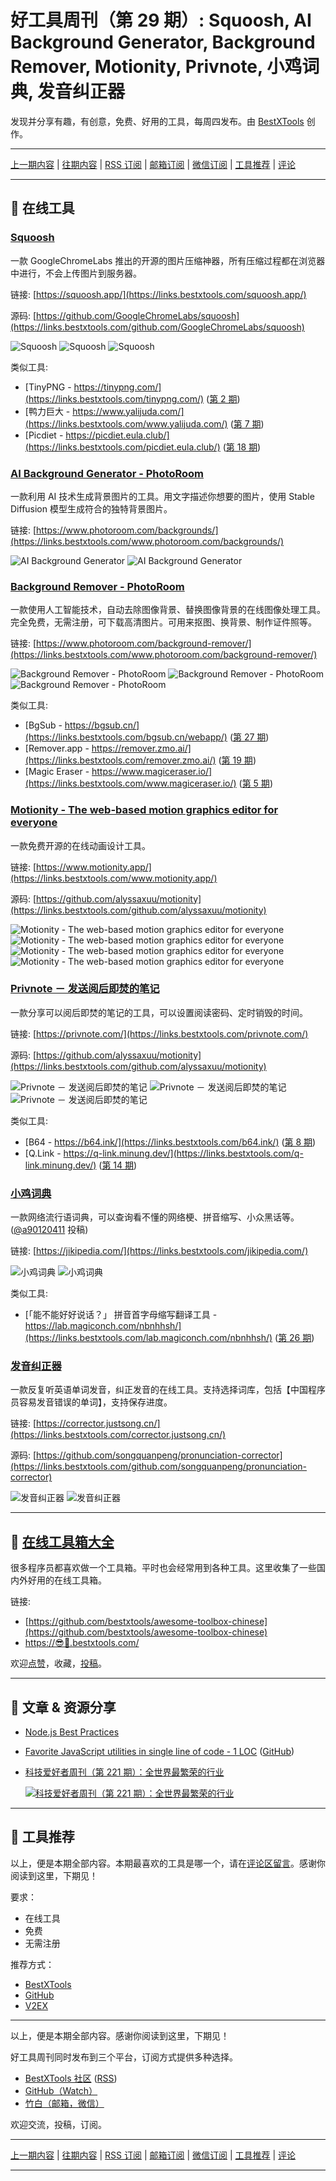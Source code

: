 # 好工具周刊（第 29 期）: Squoosh, AI Background Generator, Background Remover, Motionity, Privnote, 小鸡词典, 发音纠正器

发现并分享有趣，有创意，免费、好用的工具，每周四发布。由 [BestXTools](https://www.bestxtools.com/) 创作。

---

[上一期内容](https://github.com/bestxtools/weekly-cn/blob/main/docs/issue-28.md) | [往期内容](https://github.com/bestxtools/weekly-cn) | [RSS 订阅](https://discuss-cn.bestxtools.com/t/weekly) | [邮箱订阅](https://bestxtools.zhubai.love/?subscribe=1) | [微信订阅](https://discuss-cn.bestxtools.com/d/5/2) | [工具推荐](https://discuss-cn.bestxtools.com/t/tools) | [评论](https://discuss-cn.bestxtools.com/d/77/3)

---

## 🌈 在线工具

### [Squoosh](https://links.bestxtools.com/squoosh.app/)

一款 GoogleChromeLabs 推出的开源的图片压缩神器，所有压缩过程都在浏览器中进行，不会上传图片到服务器。

链接: [https://squoosh.app/](https://links.bestxtools.com/squoosh.app/)

源码: [https://github.com/GoogleChromeLabs/squoosh](https://links.bestxtools.com/github.com/GoogleChromeLabs/squoosh)

![Squoosh](https://cdn.jsdelivr.net/gh/bestxtools/weekly-cn@main/images/2022-09-08-12-02-01.png)
![Squoosh](https://cdn.jsdelivr.net/gh/bestxtools/weekly-cn@main/images/2022-09-08-12-02-02.png)
![Squoosh](https://cdn.jsdelivr.net/gh/bestxtools/weekly-cn@main/images/2022-09-08-12-02-03.png)

类似工具:

- [TinyPNG - https://tinypng.com/](https://links.bestxtools.com/tinypng.com/) ([第 2 期](https://discuss-cn.bestxtools.com/d/9))
- [鸭力巨大 - https://www.yalijuda.com/](https://links.bestxtools.com/www.yalijuda.com/) ([第 7 期](https://discuss-cn.bestxtools.com/d/16))
- [Picdiet - https://picdiet.eula.club/](https://links.bestxtools.com/picdiet.eula.club/) ([第 18 期](https://discuss-cn.bestxtools.com/d/47))

### [AI Background Generator - PhotoRoom](https://links.bestxtools.com/www.photoroom.com/backgrounds/)

一款利用 AI 技术生成背景图片的工具。用文字描述你想要的图片，使用 Stable Diffusion 模型生成符合的独特背景图片。

链接: [https://www.photoroom.com/backgrounds/](https://links.bestxtools.com/www.photoroom.com/backgrounds/)

![AI Background Generator](https://cdn.jsdelivr.net/gh/bestxtools/weekly-cn@main/images/2022-09-07-15-40-01.png)
![AI Background Generator](https://cdn.jsdelivr.net/gh/bestxtools/weekly-cn@main/images/2022-09-07-15-40-02.png)

### [Background Remover - PhotoRoom](https://links.bestxtools.com/www.photoroom.com/background-remover/)

一款使用人工智能技术，自动去除图像背景、替换图像背景的在线图像处理工具。完全免费，无需注册，可下载高清图片。可用来抠图、换背景、制作证件照等。

链接: [https://www.photoroom.com/background-remover/](https://links.bestxtools.com/www.photoroom.com/background-remover/)

![Background Remover - PhotoRoom](https://cdn.jsdelivr.net/gh/bestxtools/weekly-cn@main/images/2022-09-07-16-13-01.png)
![Background Remover - PhotoRoom](https://cdn.jsdelivr.net/gh/bestxtools/weekly-cn@main/images/2022-09-07-16-13-02.png)
![Background Remover - PhotoRoom](https://cdn.jsdelivr.net/gh/bestxtools/weekly-cn@main/images/2022-09-07-16-13-03.png)

类似工具:

- [BgSub - https://bgsub.cn/](https://links.bestxtools.com/bgsub.cn/webapp/) ([第 27 期](https://discuss-cn.bestxtools.com/d/71))
- [Remover.app - https://remover.zmo.ai/](https://links.bestxtools.com/remover.zmo.ai/) ([第 19 期](https://discuss-cn.bestxtools.com/d/56))
- [Magic Eraser - https://www.magiceraser.io/](https://links.bestxtools.com/www.magiceraser.io/) ([第 5 期](https://discuss-cn.bestxtools.com/d/13))

### [Motionity - The web-based motion graphics editor for everyone](https://links.bestxtools.com/www.motionity.app/)

一款免费开源的在线动画设计工具。

链接: [https://www.motionity.app/](https://links.bestxtools.com/www.motionity.app/)

源码: [https://github.com/alyssaxuu/motionity](https://links.bestxtools.com/github.com/alyssaxuu/motionity)

![Motionity - The web-based motion graphics editor for everyone](https://cdn.jsdelivr.net/gh/bestxtools/weekly-cn@main/images/2022-09-08-08-54-01.png)
![Motionity - The web-based motion graphics editor for everyone](https://cdn.jsdelivr.net/gh/bestxtools/weekly-cn@main/images/2022-09-08-08-54-02.png)
![Motionity - The web-based motion graphics editor for everyone](https://cdn.jsdelivr.net/gh/bestxtools/weekly-cn@main/images/2022-09-08-08-54-03.png)
![Motionity - The web-based motion graphics editor for everyone](https://cdn.jsdelivr.net/gh/bestxtools/weekly-cn@main/images/2022-09-08-08-54-05.gif)

### [Privnote － 发送阅后即焚的笔记](https://links.bestxtools.com/privnote.com/)

一款分享可以阅后即焚的笔记的工具，可以设置阅读密码、定时销毁的时间。

链接: [https://privnote.com/](https://links.bestxtools.com/privnote.com/)

源码: [https://github.com/alyssaxuu/motionity](https://links.bestxtools.com/github.com/alyssaxuu/motionity)

![Privnote － 发送阅后即焚的笔记](https://cdn.jsdelivr.net/gh/bestxtools/weekly-cn@main/images/2022-09-08-09-12-01.png)
![Privnote － 发送阅后即焚的笔记](https://cdn.jsdelivr.net/gh/bestxtools/weekly-cn@main/images/2022-09-08-09-12-02.png)
![Privnote － 发送阅后即焚的笔记](https://cdn.jsdelivr.net/gh/bestxtools/weekly-cn@main/images/2022-09-08-09-12-03.png)

类似工具:

- [B64 - https://b64.ink/](https://links.bestxtools.com/b64.ink/) ([第 8 期](https://discuss-cn.bestxtools.com/d/22))
- [Q.Link - https://q-link.minung.dev/](https://links.bestxtools.com/q-link.minung.dev/) ([第 14 期](https://discuss-cn.bestxtools.com/d/39))

### [小鸡词典](https://links.bestxtools.com/jikipedia.com/)

一款网络流行语词典，可以查询看不懂的网络梗、拼音缩写、小众黑话等。([@a90120411](https://discuss-cn.bestxtools.com/d/70/4) 投稿)

链接: [https://jikipedia.com/](https://links.bestxtools.com/jikipedia.com/)

![小鸡词典](https://cdn.jsdelivr.net/gh/bestxtools/weekly-cn@main/images/2022-09-08-09-51-01.png)
![小鸡词典](https://cdn.jsdelivr.net/gh/bestxtools/weekly-cn@main/images/2022-09-08-09-51-02.png)

类似工具:

- [「能不能好好说话？」 拼音首字母缩写翻译工具 - https://lab.magiconch.com/nbnhhsh/](https://links.bestxtools.com/lab.magiconch.com/nbnhhsh/) ([第 26 期](https://discuss-cn.bestxtools.com/d/70))

### [发音纠正器](https://links.bestxtools.com/corrector.justsong.cn/)

一款反复听英语单词发音，纠正发音的在线工具。支持选择词库，包括【中国程序员容易发音错误的单词】，支持保存进度。

链接: [https://corrector.justsong.cn/](https://links.bestxtools.com/corrector.justsong.cn/)

源码: [https://github.com/songquanpeng/pronunciation-corrector](https://links.bestxtools.com/github.com/songquanpeng/pronunciation-corrector)

![发音纠正器](https://cdn.jsdelivr.net/gh/bestxtools/weekly-cn@main/images/2022-09-08-10-47-01.png)
![发音纠正器](https://cdn.jsdelivr.net/gh/bestxtools/weekly-cn@main/images/2022-09-08-10-47-02.png)

---

## 🧰 [在线工具箱大全](https://awesome-toolbox-chinese.bestxtools.com/)

很多程序员都喜欢做一个工具箱。平时也会经常用到各种工具。这里收集了一些国内外好用的在线工具箱。

链接:

- [https://github.com/bestxtools/awesome-toolbox-chinese](https://github.com/bestxtools/awesome-toolbox-chinese)
- [https://😎🧰.bestxtools.com/](https://😎🧰.bestxtools.com/)

欢迎[点赞](https://github.com/bestxtools/awesome-toolbox-chinese)，收藏，[投稿](https://github.com/bestxtools/awesome-toolbox-chinese/issues)。

---

## 🌈 文章 & 资源分享

- [Node.js Best Practices](https://github.com/goldbergyoni/nodebestpractices)

- [Favorite JavaScript utilities in single line of code - 1 LOC](https://1loc.dev/) ([GitHub](https://github.com/phuocng/1loc))

- [科技爱好者周刊（第 221 期）：全世界最繁荣的行业](https://links.bestxtools.com/www.ruanyifeng.com/blog/2022/09/weekly-issue-221.html)

  [![科技爱好者周刊（第 221 期）：全世界最繁荣的行业](https://cdn.jsdelivr.net/gh/bestxtools/weekly-cn@main/images/2022-09-07-23-02-01.png)](https://links.bestxtools.com/www.ruanyifeng.com/blog/2022/09/weekly-issue-221.html)

---

## 🌈 工具推荐

以上，便是本期全部内容。本期最喜欢的工具是哪一个，请在[评论区留言](https://discuss-cn.bestxtools.com/d/77/3)。感谢你阅读到这里，下期见！

要求：

- 在线工具
- 免费
- 无需注册

推荐方式：

- [BestXTools](https://discuss-cn.bestxtools.com/d/8)
- [GitHub](https://github.com/bestxtools/weekly-cn/issues)
- [V2EX](https://links.bestxtools.com/www.v2ex.com/t/836201?r=BestXTools)

---

以上，便是本期全部内容。感谢你阅读到这里，下期见！

好工具周刊同时发布到三个平台，订阅方式提供多种选择。

- [BestXTools 社区](https://discuss-cn.bestxtools.com/t/weekly) ([RSS](https://discuss-cn.bestxtools.com/atom/t/weekly/discussions))
- [GitHub（Watch）](https://github.com/bestxtools/weekly-cn)
- [竹白（邮箱，微信）](https://bestxtools.zhubai.love/?subscribe=1)

欢迎交流，投稿，订阅。

---

[上一期内容](https://github.com/bestxtools/weekly-cn/blob/main/docs/issue-28.md) | [往期内容](https://github.com/bestxtools/weekly-cn) | [RSS 订阅](https://discuss-cn.bestxtools.com/t/weekly) | [邮箱订阅](https://bestxtools.zhubai.love/?subscribe=1) | [微信订阅](https://discuss-cn.bestxtools.com/d/5/2) | [工具推荐](https://discuss-cn.bestxtools.com/t/tools) | [评论](https://discuss-cn.bestxtools.com/d/77/3)

---
